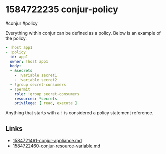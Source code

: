 # 1584722235 conjur-policy
#conjur #policy

Everything within conjur can be defined as a policy. Below is an example of the policy.
```yaml
- !host app1
- !policy
  id: app1
  owner: !host app1
  body:
  - &secrets
    - !variable secret1
    - !variable secret2
  - !group secret-consumers
  - !permit
    role: !group secret-consumers
    resources: *secrets
    privilege: [ read, execute ]
```

Anything that starts with a `!` is considered a policy statement reference. 

## Links
- [1584721461-conjur-appliance.md](1584721461-conjur-appliance.md)
- [1584722460-conjur-resource-variable.md](1584722460-conjur-resource-variable.md)
